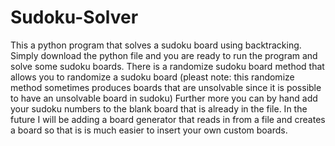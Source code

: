 # Sudoku-Solver
This a python program that solves a sudoku board using backtracking.
Simply download the python file and you are ready to run the program and solve some sudoku boards.
There is a randomize sudoku board method that allows you to randomize a sudoku board (pleast note: this randomize method sometimes produces boards that are unsolvable since it is possible to have an unsolvable board in sudoku)
Further more you can by hand add your sudoku numbers to the blank board that is already in the file. In the future I will be adding a board generator that reads in from a file and creates a board so that is is much easier to insert your own custom boards.
